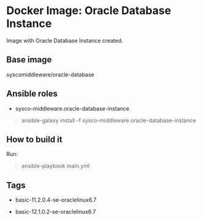 # Docker Image: Oracle Database Instance

Image with Oracle Database Instance created.

## Base image

syscomiddleware/oracle-database

## Ansible roles

- sysco-middleware.oracle-database-instance

> ansible-galaxy install -f sysco-middleware.oracle-database-instance

## How to build it

Run:

> ansible-playbook main.yml

## Tags

- basic-11.2.0.4-se-oraclelinux6.7

- basic-12.1.0.2-se-oraclelinux6.7
